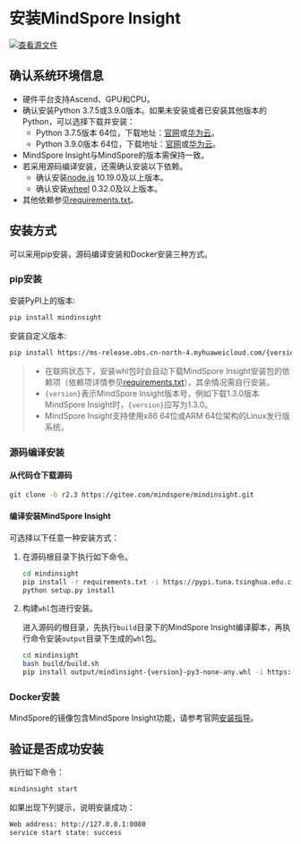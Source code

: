 # 安装MindSpore Insight

[![查看源文件](https://mindspore-website.obs.cn-north-4.myhuaweicloud.com/website-images/master/resource/_static/logo_source.svg)](https://gitee.com/mindspore/docs/blob/master/docs/mindinsight/docs/source_zh_cn/mindinsight_install.md)

## 确认系统环境信息

- 硬件平台支持Ascend、GPU和CPU。
- 确认安装Python 3.7.5或3.9.0版本。如果未安装或者已安装其他版本的Python，可以选择下载并安装：
    - Python 3.7.5版本 64位，下载地址：[官网](https://www.python.org/ftp/python/3.7.5/Python-3.7.5.tgz)或[华为云](https://mirrors.huaweicloud.com/python/3.7.5/Python-3.7.5.tgz)。
    - Python 3.9.0版本 64位，下载地址：[官网](https://www.python.org/ftp/python/3.9.0/Python-3.9.0.tgz)或[华为云](https://mirrors.huaweicloud.com/python/3.9.0/Python-3.9.0.tgz)。
- MindSpore Insight与MindSpore的版本需保持一致。
- 若采用源码编译安装，还需确认安装以下依赖。
    - 确认安装[node.js](https://nodejs.org/en/download/) 10.19.0及以上版本。
    - 确认安装[wheel](https://pypi.org/project/wheel/) 0.32.0及以上版本。
- 其他依赖参见[requirements.txt](https://gitee.com/mindspore/mindinsight/blob/r2.3/requirements.txt)。

## 安装方式

可以采用pip安装，源码编译安装和Docker安装三种方式。

### pip安装

安装PyPI上的版本:

```bash
pip install mindinsight
```

安装自定义版本:

```bash
pip install https://ms-release.obs.cn-north-4.myhuaweicloud.com/{version}/MindInsight/any/mindinsight-{version}-py3-none-any.whl --trusted-host ms-release.obs.cn-north-4.myhuaweicloud.com -i https://pypi.tuna.tsinghua.edu.cn/simple
```

> - 在联网状态下，安装whl包时会自动下载MindSpore Insight安装包的依赖项（依赖项详情参见[requirements.txt](https://gitee.com/mindspore/mindinsight/blob/r2.3/requirements.txt)），其余情况需自行安装。
> - `{version}`表示MindSpore Insight版本号，例如下载1.3.0版本MindSpore Insight时，`{version}`应写为1.3.0。
> - MindSpore Insight支持使用x86 64位或ARM 64位架构的Linux发行版系统。

### 源码编译安装

#### 从代码仓下载源码

```bash
git clone -b r2.3 https://gitee.com/mindspore/mindinsight.git
```

#### 编译安装MindSpore Insight

可选择以下任意一种安装方式：

1. 在源码根目录下执行如下命令。

    ```bash
    cd mindinsight
    pip install -r requirements.txt -i https://pypi.tuna.tsinghua.edu.cn/simple
    python setup.py install
    ```

2. 构建`whl`包进行安装。

    进入源码的根目录，先执行`build`目录下的MindSpore Insight编译脚本，再执行命令安装`output`目录下生成的`whl`包。

    ```bash
    cd mindinsight
    bash build/build.sh
    pip install output/mindinsight-{version}-py3-none-any.whl -i https://pypi.tuna.tsinghua.edu.cn/simple
    ```

### Docker安装

MindSpore的镜像包含MindSpore Insight功能，请参考官网[安装指导](https://www.mindspore.cn/install)。

## 验证是否成功安装

执行如下命令：

```bash
mindinsight start
```

如果出现下列提示，说明安装成功：

```bash
Web address: http://127.0.0.1:8080
service start state: success
```
